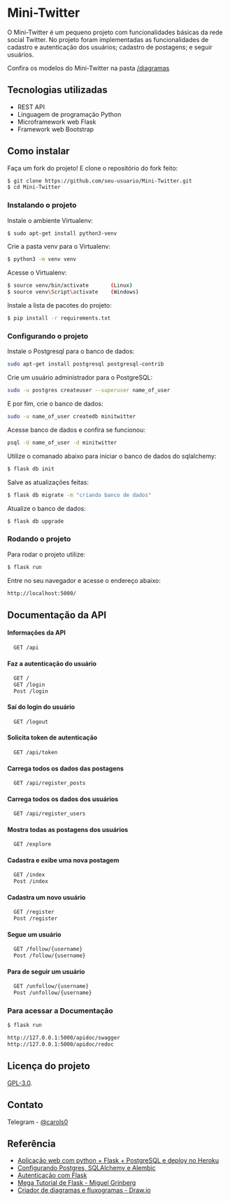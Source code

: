 
# Mini-Twitter

O Mini-Twitter é um pequeno projeto com funcionalidades básicas da rede social
Twitter. No projeto foram implementadas as funcionalidades de cadastro e
autenticação dos usuários; cadastro de postagens; e seguir usuários.

Confira os modelos do Mini-Twitter na pasta [/diagramas](https://github.com/MariaCarolinass/Mini-Twitter/tree/main/diagramas)

## Tecnologias utilizadas

- REST API
- Linguagem de programação Python
- Microframework web Flask
- Framework web Bootstrap

## Como instalar

Faça um fork do projeto! E clone o repositório do fork feito:

```sh
$ git clone https://github.com/seu-usuario/Mini-Twitter.git
$ cd Mini-Twitter
```

### Instalando o projeto

Instale o ambiente Virtualenv:

```sh
$ sudo apt-get install python3-venv
```

Crie a pasta venv para o Virtualenv:

```sh
$ python3 -m venv venv
```

Acesse o Virtualenv:

```sh
$ source venv/bin/activate       (Linux)
$ source venv\Script\activate    (Windows)
```

Instale a lista de pacotes do projeto:

```sh
$ pip install -r requirements.txt
```

### Configurando o projeto

Instale o Postgresql para o banco de dados:

```sh
sudo apt-get install postgresql postgresql-contrib
```

Crie um usuário administrador para o PostgreSQL:

```sh
sudo -u postgres createuser --superuser name_of_user
```

E por fim, crie o banco de dados:

```sh
sudo -u name_of_user createdb minitwitter
```

Acesse banco de dados e confira se funcionou:

```sh
psql -U name_of_user -d minitwitter
```

Utilize o comanado abaixo para iniciar o banco de dados do sqlalchemy:

```sh
$ flask db init
```

Salve as atualizações feitas:

```sh
$ flask db migrate -m "criando banco de dados"
```

Atualize o banco  de dados:

```sh
$ flask db upgrade
```

### Rodando o projeto

Para rodar o projeto utilize:

```sh
$ flask run
```

Entre no seu navegador e acesse o endereço abaixo:

```sh
http://localhost:5000/
```

## Documentação da API

#### Informações da API

```sh
  GET /api
```

#### Faz a autenticação do usuário

```sh
  GET /
  GET /login
  Post /login
```

#### Saí do login do usuário

```sh
  GET /logout
```

#### Solicita token de autenticação

```sh
  GET /api/token
```

#### Carrega todos os dados das postagens

```sh
  GET /api/register_posts
```

#### Carrega todos os dados dos usuários

```sh
  GET /api/register_users
```

#### Mostra todas as postagens dos usuários

```sh
  GET /explore
```

#### Cadastra e exibe uma nova postagem

```sh
  GET /index
  Post /index
```

#### Cadastra um novo usuário

```sh
  GET /register
  Post /register
```

#### Segue um usuário

```sh
  GET /follow/{username}
  Post /follow/{username}
```

#### Para de seguir um usuário

```sh
  GET /unfollow/{username}
  Post /unfollow/{username}
```

### Para acessar a Documentação

```sh
$ flask run

http://127.0.0.1:5000/apidoc/swagger
http://127.0.0.1:5000/apidoc/redoc
```

## Licença do projeto

[GPL-3.0](https://github.com/MariaCarolinass/Mini-Twitter/blob/main/LICENSE).

## Contato

Telegram - [@carols0](https://t.me/carols0)

## Referência

- [Aplicação web com python + Flask + PostgreSQL e deploy no Heroku](https://medium.com/@dushan14/create-a-web-application-with-python-flask-postgresql-and-deploy-on-heroku-243d548335cc)
- [Configurando Postgres, SQLAlchemy e Alembic](https://realpython.com/flask-by-example-part-2-postgres-sqlalchemy-and-alembic/)
- [Autenticação com Flask](https://blog.miguelgrinberg.com/post/restful-authentication-with-flask)
- [Mega Tutorial de Flask - Miguel Grinberg](https://blog.miguelgrinberg.com/post/the-flask-mega-tutorial-part-i-hello-world)
- [Criador de diagramas e fluxogramas - Draw.io](https://app.diagrams.net/)
